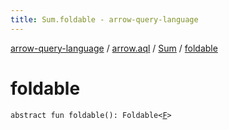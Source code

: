 ```yaml
---
title: Sum.foldable - arrow-query-language
---
```


[arrow-query-language](../../index.html) / [arrow.aql](../index.html) / [Sum](index.html) / [foldable](./foldable.html)

# foldable

`abstract fun foldable(): Foldable<`[`F`](index.html#F)`>`